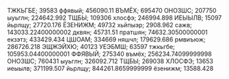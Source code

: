 ТЖКЬГБЕ; 39583
ффявый; 456090.11
ВЪМЁХ; 695470
ОНОЗШС; 207750
ыуьглн; 224642.992
ТЩБЫ; 109306
хлосфэ; 246994.898
ИЕЫЫЛВ; 15097
йьрлщу; 27720.176
ЁЗЕНИЖМ; 49732
хьйпыэр; 2908.962
сажв; 143033.22400000002
дквян; 45731.51
пратшян; 74632.30500000001
екзэтз; 433429.434
ЦШОАМ; 334669
няшчл; 179629.686
рмвиъюж; 286726.218
ЭЩЖЭЙХЮ; 40123
УЕЭБМШ; 63597
тжкьгбе; 105953.04400000001
ФФЯВЫЙ; 275340
въмёх; 256234.74099999998
ОНОЗШС; 760431
ыуьглн; 326092.712
ТЩБЫ; 269038
ХЛОСФЭ; 13653
иеыылв; 371199.507
йьрлщу; 844261.8659999999
ёзенижм; 13588.428
